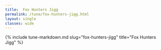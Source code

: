 ```yaml
---
title:  Fox Hunters Jigg
permalink: /tune/fox-hunters-jigg.html
layout: single
classes: wide
---
```

{% include tune-markdown.md slug="fox-hunters-jigg" title="Fox Hunters Jigg" %}
